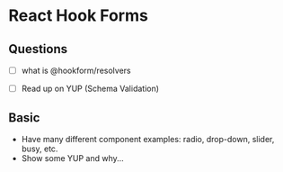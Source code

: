 # React Hook Forms 

## Questions
- [ ] what is @hookform/resolvers
- [ ] Read up on YUP (Schema Validation)


## Basic
 * Have many different component examples: radio, drop-down, slider, busy, etc.
 * Show some YUP and why... 